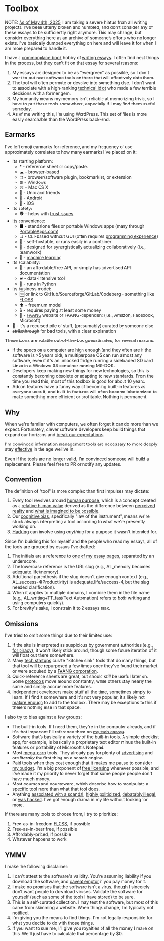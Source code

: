 
# Toolbox

NOTE: [As of May 4th, 2025](https://stucky.tech/2025-05-04/), I am taking a severe hiatus from all writing projects. I’ve been utterly broken and humbled, and don’t consider any of these essays to be sufficiently right anymore. This may change, but consider everything here as an archive of someone’s efforts who no longer exists. I've basically dumped everything on here and will leave it for when I am more prepared to handle it.

I have a [commonplace book](https://en.wikipedia.org/wiki/Commonplace_book) hobby of [writing essays](https://stucky.tech/creations/). I often find neat things in the process, but they can't fit on that essay for several reasons:

1. My essays are designed to be as "evergreen" as possible, so I don't want to put neat software tools on there that will effectively date them.
2. The tool will often permute or devolve into something else. I don't want to associate with a high-ranking [technical idiot](https://notageni.us/idiot/) who made a few terrible decisions with a former gem.
3. My humanity means my memory isn't reliable at memorizing trivia, so I have to put these tools _somewhere_, especially if I may find them useful someday.
4. As of me writing this, I'm using WordPress. This set of files is more easily searchable than the WordPress back-end.

## Earmarks

I've left emoji earmarks for reference, and my frequency of use approximately correlates to how many earmarks I've placed on it:  

- Its starting platform:  
  - _*_ - reference sheet or copy/paste.
  - ☁ - browser-based
  - ⇉ - browser/software plugin, bookmarklet, or extension
  - ⊞ - Windows
  - ⌘ - Mac OS X
  - 🐧 - Unix and friends
  - 🤖 - Android
  - 🍎 - iOS
- Its safety:  
  - 🕵️ - helps with [trust issues](https://gainedin.site/trust/)
- Its convenience:  
  - ■ - standalone files or portable Windows apps (many through [PortableApps.com](https://portableapps.com/))
  - □ - CLI-based without GUI (often requires [programming experience](https://trendless.tech/prog-basics))
  - 💾 - self-hostable, or runs easily in a container
  - 🤝 - designed for synergistically actualizing collaboratively (i.e., teamwork)
  - 🎰 - [machine learning](https://trendless.tech/ml/)
- Its scalability:  
  - 🔌 - an affordable/free API, or simply has advertised API documentation
  - ⦿ - data-intensive tool
  - 🐍 - runs in Python
- Its business model:  
  - 🆓 or link to GitHub/Sourceforge/GitLab/Codeberg - something like [FLOSS](https://trendless.tech/floss/)
  - ⬆️ - freemium model
  - $ - requires paying at least some money
  - 🧛 - [FAANG](https://trendless.tech/faang) website or FAANG-dependent (i.e., Amazon, Facebook, Microsoft)
- 💩 - it's a recursed pile of stuff, (presumably) curated by someone else
- ~~strikethrough~~ for bad tools, with a clear explanation

These icons are volatile out-of-the-box guesstimates, for several reasons:  

- If the specs on a computer are high enough (and they often are if the software is >5 years old), a multipurpose OS can run almost any software, even if it's an unlocked fridge running a sideloaded SD card Linux in a Windows 98 container running MS-DOS.
- Developers keep making new things for new technologies, so this is constantly becoming obsolete or adapting to new standards. From the time you read this, most of this toolbox is good for about 10 years.
- Addon features have a funny way of becoming built-in features as everyone uses it, and built-in features will often become lobotomized to make something more efficient or profitable. Nothing is permanent.

## Why

When we're familiar with computers, we often forget it can do more than we expect. Fortunately, clever software developers keep build things that expand our horizons and [break our expectations](https://trendless.tech/hacking/).

I'm convinced [information management](https://notageni.us/information/) tools are necessary to more deeply stay [effective](https://gainedin.site/results/) in the age we live in.

Even if the tools are no longer valid, I'm convinced someone will build a replacement. Please feel free to PR or notify any updates.

## Convention

The definition of "tool" is more complex than first impulses may dictate:  

1. Every tool revolves around [human purpose](https://gainedin.site/purpose/), which is a concept created as a [relative human value](https://gainedin.site/values/) derived as the difference between [perceived reality](https://gainedin.site/reality/) and [what is imagined to be possible](https://gainedin.site/imagination/).
2. Our [cognitive bias](https://gainedin.site/bias), specifically "law of the instrument", means we're stuck always interpreting a tool according to what we're presently working on.
3. [Hacking](https://trendless.tech/hacking) can involve using _anything_ for a purpose it wasn't intended for.

Since I'm building this for myself and the people who read my essays, all of the tools are grouped by essays I've drafted:  

1. The initials are a reference to [one of my essay pages](https://stucky.tech/creations/), separated by an underscore.
2. The lowercase reference is the URL slug (e.g., AL_memory becomes adequate.life/memory).
3. Additional parenthesis if the slug doesn't give enough context (e.g., AL_success-4(Productivity) is adequate.life/success-4, but the slug needed clarification).
4. When it applies to multiple domains, I combine them in the file name (e.g., AL_writing+TT_fast(Text Automation) refers to _both_ writing and using computers quickly).
5. For brevity's sake, I constrain it to 2 essays max.

## Omissions

I've tried to omit some things due to their limited use:  

1. If the site is interpreted as suspicious by government authorities (e.g., [for piracy](https://trendless.tech/torrent/)), it won't likely stick around, though some future iteration of it will float out there somewhere.
2. Many [tech startups](https://trendless.tech/entrepreneur/) curate "kitchen sink" tools that do many things, but that tool will be repurposed a few times once they've found their market or were acquired by a [FAANG corporation](https://trendless.tech/faang/).
3. Quick-reference sheets are great, but should _still_ be useful later on. Some [protocols](https://trendless.tech/protocols/) move around constantly, while others stay nearly the same and simply accrue more features.
4. Independent developers make stuff all the time, sometimes simply to learn. If I find it somewhere and it's not very popular, it's likely not [mature enough](https://gainedin.site/trends/) to add to the toolbox. There may be exceptions to this if there's nothing else in that space.

I also try to bias against a few groups:  

- The built-in tools. If I need them, they're in the computer already, and if it's that important I'll reference them on [my tech essays](https://trendless.tech).
- Software that's basically a variety of the built-in tools. A simple checklist app, for example, is basically a proprietary text editor minus the built-in features or portability of Microsoft's Notepad.
- Most [mega-corp](https://gainedin.site/groups-large) tools. They already pay for plenty of [advertising](https://notageni.us/marketing/) and are _literally_ the first thing on a search engine.
- Paid tools when they cost enough that it makes me pause to consider [my budget](https://adequate.life/money-3/). I'm a big proponent of [free licensing](https://trendless.tech/floss/) whenever possible, and I've made it my priority to never forget that some people people don't have much money.
- Most courses and courseware, which describe how to manipulate a specific tool more than what that tool does.
- Anything [associated with a scandal](https://trendless.tech/faang), [highly politicized](https://gainedin.site/conservative-liberal), [debatably illegal](https://notageni.us/legally-safe), or [was hacked](https://trendless.tech/hacking). I've got enough drama in my life without looking for more.

If there are many tools to choose from, I try to prioritize:  

1. Free-as-in-freedom [FLOSS](https://trendless.tech/floss), if possible
2. Free-as-in-beer free, if possible
3. Affordably-priced, if possible
4. Whatever happens to work

## YMMV

I make the following disclaimer:  

1. I can't attest to the software's validity. You're assuming liability if you download the software, and [caveat emptor](https://notageni.us/legal-doctrines) if you pay money for it.
2. I make no promises that the software isn't a virus, though I sincerely don't want people to download viruses. Validate the software for yourself (such as some of the tools I have stored) to be sure.
3. This is a self-curated collection. I may test the software, but most of this came from skimming a website. When things change, I'm typically not notified.
4. I'm giving you the means to find things. I'm not legally responsible for what you decide to do with those things.
5. If you want to sue me, I'll give you royalties of all the money I make on this. We'll just have to calculate that percentage by $0.
